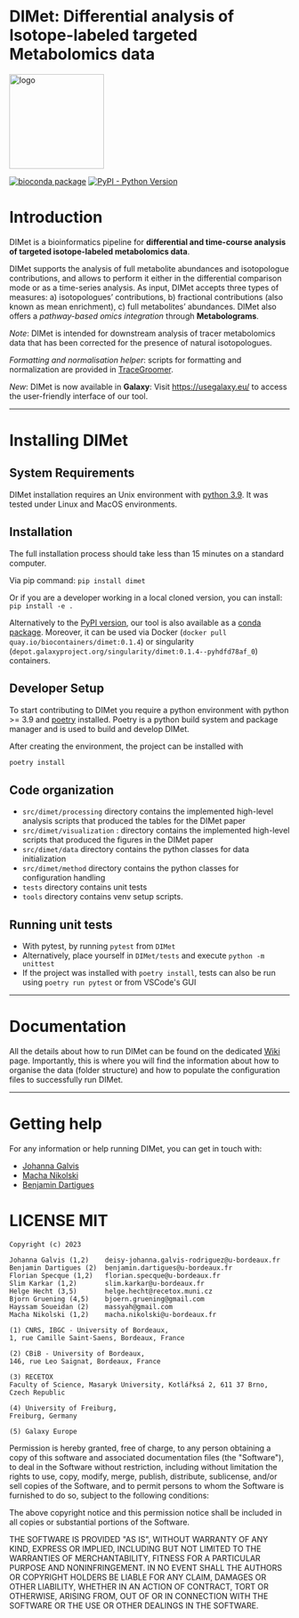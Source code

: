 DIMet: Differential analysis of Isotope-labeled targeted Metabolomics data
===

<img src="https://raw.githubusercontent.com/cbib/DIMet/main/img/logo_opt_4_big.png" alt="logo" width="170"/>

[![bioconda package](https://img.shields.io/conda/v/bioconda/DIMet)](https://anaconda.org/bioconda/DIMet)
[![PyPI - Python Version](https://img.shields.io/pypi/v/DIMet)](https://pypi.org/project/DIMet/)

# Introduction

DIMet is a bioinformatics pipeline for **differential and time-course analysis of targeted isotope-labeled metabolomics data**.

DIMet supports the analysis of full metabolite abundances and isotopologue contributions, 
and allows to perform it either in the differential comparison mode or as a time-series analysis. 
As input, DIMet accepts three types of measures: a) isotopologues’ contributions, b) fractional contributions (also known as mean enrichment), c) full metabolites’ abundances. 
DIMet also offers a _pathway-based omics integration_ through **Metabolograms**.

_Note_: DIMet is intended for downstream analysis of tracer metabolomics data that has been corrected for the presence of natural isotopologues. 

_Formatting and normalisation helper_: scripts for formatting and normalization are provided in [TraceGroomer](https://github.com/cbib/TraceGroomer).

_New_: DIMet is now available in **Galaxy**: Visit https://usegalaxy.eu/ to access the user-friendly interface of our tool.

--------

# Installing DIMet 

## System Requirements
DIMet installation requires an Unix environment with [python 3.9](http://www.python.org/). 
It was tested under Linux and MacOS environments.


## Installation 

The full installation process should take less than 15 minutes on a standard computer.

Via pip command:
`pip install dimet`

Or if you are a developer working in a local cloned version, you can install:
`pip install -e .`


Alternatively to the [PyPI version](https://pypi.org/project/DIMet/), our tool is also available as a [conda package](https://bioconda.github.io/recipes/dimet/README.html). Moreover, it can be used via Docker (`docker pull quay.io/biocontainers/dimet:0.1.4`) or singularity (`depot.galaxyproject.org/singularity/dimet:0.1.4--pyhdfd78af_0`) containers. 

## Developer Setup

To start contributing to DIMet you require a python environment with python >= 3.9 and [poetry](https://python-poetry.org/docs/) installed.
Poetry is a python build system and package manager and is used to build and develop DIMet.

After creating the environment, the project can be installed with
```bash
poetry install
```

## Code organization

* `src/dimet/processing` directory contains the implemented high-level analysis scripts that produced the tables for the DIMet paper
* `src/dimet/visualization` : directory contains the implemented high-level scripts that produced the figures in the DIMet paper
* `src/dimet/data` directory contains the python classes for data initialization  
* `src/dimet/method` directory contains the python classes for configuration handling
* `tests` directory contains unit tests
* `tools` directory contains venv setup scripts.


## Running unit tests 

* With pytest, by running `pytest` from `DIMet`
* Alternatively, place yourself in `DIMet/tests` and execute `python -m unittest` 
* If the project was installed with `poetry install`, tests can also be run using `poetry run pytest` or from VSCode's GUI

-----------------------------------------------------------------------------------------------

# Documentation

All the details about how to run DIMet can be found on the dedicated [Wiki](https://github.com/cbib/DIMet/wiki) page. 
Importantly, this is where you will find the information about how to organise the data (folder structure) and how to populate the configuration files to successfully run DIMet. 

-----------------------------------------------
  
# Getting help

For any information or help running DIMet, you can get in touch with: 

* [Johanna Galvis](mailto:deisy-johanna.galvis-rodriguez[AT]u-bordeaux.fr)
* [Macha Nikolski](mailto:macha.nikolski[AT]u-bordeaux.fr)
* [Benjamin Dartigues](mailto:benjamin.dartigues[AT]u-bordeaux.fr)

# LICENSE MIT

    Copyright (c) 2023 
    
    Johanna Galvis (1,2)    deisy-johanna.galvis-rodriguez@u-bordeaux.fr
    Benjamin Dartigues (2)	benjamin.dartigues@u-bordeaux.fr
    Florian Specque (1,2)   florian.specque@u-bordeaux.fr
    Slim Karkar (1,2)       slim.karkar@u-bordeaux.fr
    Helge Hecht (3,5)       helge.hecht@recetox.muni.cz
    Bjorn Gruening (4,5)    bjoern.gruening@gmail.com
    Hayssam Soueidan (2)    massyah@gmail.com
    Macha Nikolski (1,2)    macha.nikolski@u-bordeaux.fr
    
    (1) CNRS, IBGC - University of Bordeaux,
    1, rue Camille Saint-Saens, Bordeaux, France

    (2) CBiB - University of Bordeaux,
    146, rue Leo Saignat, Bordeaux, France

    (3) RECETOX
    Faculty of Science, Masaryk University, Kotlářksá 2, 611 37 Brno, Czech Republic
    
    (4) University of Freiburg, 
    Freiburg, Germany
    
    (5) Galaxy Europe
    
Permission is hereby granted, free of charge, to any person obtaining a copy of this software and associated documentation files (the "Software"), to deal in the Software without restriction, including without limitation the rights to use, copy, modify, merge, publish, distribute, sublicense, and/or sell copies of the Software, and to permit persons to whom the Software is furnished to do so, subject to the following conditions:

The above copyright notice and this permission notice shall be included in all copies or substantial portions of the Software.

THE SOFTWARE IS PROVIDED "AS IS", WITHOUT WARRANTY OF ANY KIND, EXPRESS OR IMPLIED, INCLUDING BUT NOT LIMITED TO THE WARRANTIES OF MERCHANTABILITY, FITNESS FOR A PARTICULAR PURPOSE AND NONINFRINGEMENT. IN NO EVENT SHALL THE AUTHORS OR COPYRIGHT HOLDERS BE LIABLE FOR ANY CLAIM, DAMAGES OR OTHER LIABILITY, WHETHER IN AN ACTION OF CONTRACT, TORT OR OTHERWISE, ARISING FROM, OUT OF OR IN CONNECTION WITH THE SOFTWARE OR THE USE OR OTHER DEALINGS IN THE SOFTWARE.
